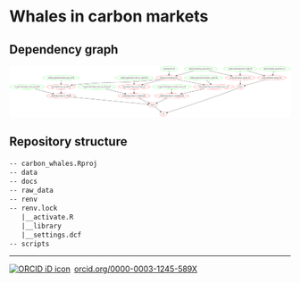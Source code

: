 # Whales in carbon markets

## Dependency graph

![](makefile-dag.png)

## Repository structure 

```
-- carbon_whales.Rproj
-- data
-- docs
-- raw_data
-- renv
-- renv.lock
   |__activate.R
   |__library
   |__settings.dcf
-- scripts
```

--------- 

<a href="https://orcid.org/0000-0003-1245-589X" target="orcid.widget" rel="noopener noreferrer" style="vertical-align:top;"><img src="https://orcid.org/sites/default/files/images/orcid_16x16.png" style="width:1em;margin-right:.5em;" alt="ORCID iD icon">orcid.org/0000-0003-1245-589X</a>
